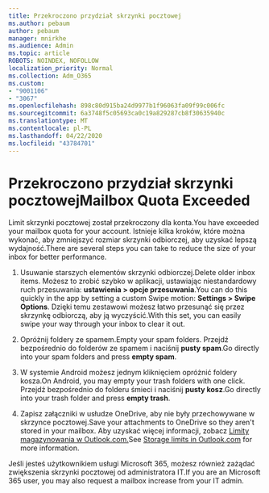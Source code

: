 ```yaml
---
title: Przekroczono przydział skrzynki pocztowej
ms.author: pebaum
author: pebaum
manager: mnirkhe
ms.audience: Admin
ms.topic: article
ROBOTS: NOINDEX, NOFOLLOW
localization_priority: Normal
ms.collection: Adm_O365
ms.custom:
- "9001106"
- "3067"
ms.openlocfilehash: 898c80d915ba24d9977b1f96063fa09f99c006fc
ms.sourcegitcommit: 6a3748f5c05693ca0c19a829287cb8f30635940c
ms.translationtype: MT
ms.contentlocale: pl-PL
ms.lasthandoff: 04/22/2020
ms.locfileid: "43784701"
---
```

# <a name="mailbox-quota-exceeded"></a><span data-ttu-id="fa438-102">Przekroczono przydział skrzynki pocztowej</span><span class="sxs-lookup"><span data-stu-id="fa438-102">Mailbox Quota Exceeded</span></span>

<span data-ttu-id="fa438-103">Limit skrzynki pocztowej został przekroczony dla konta.</span><span class="sxs-lookup"><span data-stu-id="fa438-103">You have exceeded your mailbox quota for your account.</span></span> <span data-ttu-id="fa438-104">Istnieje kilka kroków, które można wykonać, aby zmniejszyć rozmiar skrzynki odbiorczej, aby uzyskać lepszą wydajność.</span><span class="sxs-lookup"><span data-stu-id="fa438-104">There are several steps you can take to reduce the size of your inbox for better performance.</span></span>

1. <span data-ttu-id="fa438-105">Usuwanie starszych elementów skrzynki odbiorczej.</span><span class="sxs-lookup"><span data-stu-id="fa438-105">Delete older inbox items.</span></span> <span data-ttu-id="fa438-106">Możesz to zrobić szybko w aplikacji, ustawiając niestandardowy ruch przesuwania: **ustawienia > opcje przesuwania**.</span><span class="sxs-lookup"><span data-stu-id="fa438-106">You can do this quickly in the app by setting a custom Swipe motion: **Settings > Swipe Options**.</span></span> <span data-ttu-id="fa438-107">Dzięki temu zestawowi możesz łatwo przesunąć się przez skrzynkę odbiorczą, aby ją wyczyścić.</span><span class="sxs-lookup"><span data-stu-id="fa438-107">With this set, you can easily swipe your way through your inbox to clear it out.</span></span>

2. <span data-ttu-id="fa438-108">Opróżnij foldery ze spamem.</span><span class="sxs-lookup"><span data-stu-id="fa438-108">Empty your spam folders.</span></span> <span data-ttu-id="fa438-109">Przejdź bezpośrednio do folderów ze spamem i naciśnij **pusty spam**.</span><span class="sxs-lookup"><span data-stu-id="fa438-109">Go directly into your spam folders and press **empty spam**.</span></span>

3. <span data-ttu-id="fa438-110">W systemie Android możesz jednym kliknięciem opróżnić foldery kosza.</span><span class="sxs-lookup"><span data-stu-id="fa438-110">On Android, you may empty your trash folders with one click.</span></span> <span data-ttu-id="fa438-111">Przejdź bezpośrednio do folderu śmieci i naciśnij **pusty kosz**.</span><span class="sxs-lookup"><span data-stu-id="fa438-111">Go directly into your trash folder and press **empty trash**.</span></span> 

4. <span data-ttu-id="fa438-112">Zapisz załączniki w usłudze OneDrive, aby nie były przechowywane w skrzynce pocztowej.</span><span class="sxs-lookup"><span data-stu-id="fa438-112">Save your attachments to OneDrive so they aren't stored in your mailbox.</span></span> <span data-ttu-id="fa438-113">Aby uzyskać więcej informacji, zobacz [Limity magazynowania w Outlook.com.](https://support.office.com/article/storage-limits-in-outlook-com-7ac99134-69e5-4619-ac0b-2d313bba5e9e)</span><span class="sxs-lookup"><span data-stu-id="fa438-113">See [Storage limits in Outlook.com](https://support.office.com/article/storage-limits-in-outlook-com-7ac99134-69e5-4619-ac0b-2d313bba5e9e) for more information.</span></span> 

<span data-ttu-id="fa438-114">Jeśli jesteś użytkownikiem usługi Microsoft 365, możesz również zażądać zwiększenia skrzynki pocztowej od administratora IT.</span><span class="sxs-lookup"><span data-stu-id="fa438-114">If you are an Microsoft 365 user, you may also request a mailbox increase from your IT admin.</span></span>